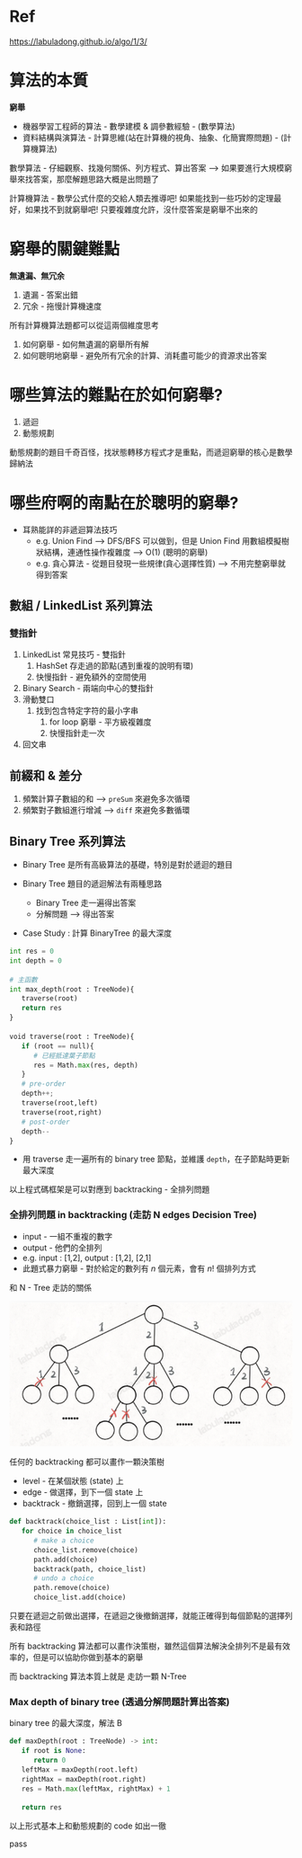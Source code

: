 # Ref

https://labuladong.github.io/algo/1/3/

# 算法的本質


**窮舉**

* 機器學習工程師的算法 - 數學建模 & 調參數經驗 - (數學算法)
* 資料結構與演算法 - 計算思維(站在計算機的視角、抽象、化簡實際問題) - (計算機算法)

數學算法 - 仔細觀察、找幾何關係、列方程式、算出答案 --> 如果要進行大規模窮舉來找答案，那麼解題思路大概是出問題了

計算機算法 - 數學公式什麼的交給人類去推導吧! 如果能找到一些巧妙的定理最好，如果找不到就窮舉吧! 只要複雜度允許，沒什麼答案是窮舉不出來的

# 窮舉的關鍵難點

**無遺漏、無冗余**

1. 遺漏 - 答案出錯
2. 冗余 - 拖慢計算機速度

所有計算機算法題都可以從這兩個維度思考

1. 如何窮舉 - 如何無遺漏的窮舉所有解
2. 如何聰明地窮舉 - 避免所有冗余的計算、消耗盡可能少的資源求出答案

# 哪些算法的難點在於如何窮舉?

1. 遞迴
2. 動態規劃

動態規劃的題目千奇百怪，找狀態轉移方程式才是重點，而遞迴窮舉的核心是數學歸納法

# 哪些府啊的南點在於聰明的窮舉?

* 耳熟能詳的非遞迴算法技巧
  * e.g. Union Find --> DFS/BFS 可以做到，但是 Union Find 用數組模擬樹狀結構，連通性操作複雜度 --> O(1) (聰明的窮舉)
  * e.g. 貪心算法 - 從題目發現一些規律(貪心選擇性質) --> 不用完整窮舉就得到答案

## 數組 / LinkedList 系列算法

### 雙指針

1. LinkedList 常見技巧 - 雙指針
   1. HashSet 存走過的節點(遇到重複的說明有環)
   2. 快慢指針 - 避免額外的空間使用
2. Binary Search - 兩端向中心的雙指針
3. 滑動雙口
   1. 找到包含特定字符的最小字串
      1. for loop 窮舉 - 平方級複雜度
      2. 快慢指針走一次
4. 回文串

## 前綴和 & 差分

1. 頻繁計算子數組的和 --> `preSum` 來避免多次循環
2. 頻繁對子數組進行增減 --> `diff` 來避免多數循環

## Binary Tree 系列算法

* Binary Tree 是所有高級算法的基礎，特別是對於遞迴的題目
* Binary Tree 題目的遞迴解法有兩種思路
  * Binary Tree 走一遍得出答案
  * 分解問題 --> 得出答案

* Case Study : 計算 BinaryTree 的最大深度

```python
int res = 0
int depth = 0

# 主函數
int max_depth(root : TreeNode){
   traverse(root)
   return res
}

void traverse(root : TreeNode){
   if (root == null){
      # 已經抵達葉子節點
      res = Math.max(res, depth)
   }
   # pre-order
   depth++;
   traverse(root,left)
   traverse(root,right)
   # post-order
   depth--
}
```

* 用 traverse 走一遍所有的 binary tree 節點，並維護 `depth`，在子節點時更新最大深度

以上程式碼框架是可以對應到 backtracking - 全排列問題

### 全排列問題 in backtracking (走訪 N edges Decision Tree)

* input - 一組不重複的數字
* output - 他們的全排列
* e.g. input : [1,2], output : [1,2], [2,1]
* 此題式暴力窮舉 - 對於給定的數列有 $n$ 個元素，會有 $n!$ 個排列方式

和 N - Tree 走訪的關係

<img src='../assets/002_1.png'></img>

任何的 backtracking 都可以畫作一顆決策樹
   * level - 在某個狀態 (state) 上
   * edge - 做選擇，到下一個 state 上
   * backtrack - 撤銷選擇，回到上一個 state

```python
def backtrack(choice_list : List[int]):
   for choice in choice_list
      # make a choice
      choice_list.remove(choice)
      path.add(choice)
      backtrack(path, choice_list)
      # undo a choice
      path.remove(choice)
      choice_list.add(choice)
```

只要在遞迴之前做出選擇，在遞迴之後撤銷選擇，就能正確得到每個節點的選擇列表和路徑

所有 backtracking 算法都可以畫作決策樹，雖然這個算法解決全排列不是最有效率的，但是可以協助你做到基本的窮舉

而 backtracking 算法本質上就是 走訪一顆 N-Tree

### Max depth of binary tree (透過分解問題計算出答案)

binary tree 的最大深度，解法 B 

```python
def maxDepth(root : TreeNode) -> int:
   if root is None:
      return 0
   leftMax = maxDepth(root.left)
   rightMax = maxDepth(root.right)
   res = Math.max(leftMax, rightMax) + 1
   
   return res

```

以上形式基本上和動態規劃的 code 如出一徹

pass